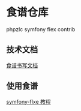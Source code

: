 # 食谱仓库

phpzlc symfony flex contrib

## 技术文档

[食谱书写文档](https://github.com/symfony/recipes/blob/master/README.rst)

## 使用食谱

[symfony-flxe 教程](https://phpzlc.github.io/doc/symfony-flex#如何创建自托管的flex服务器用于测试或私有化发布)
